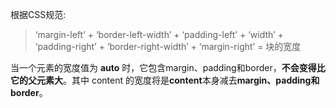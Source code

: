 <!--
 * @Author: your name
 * @Date: 2020-05-07 17:14:22
 * @LastEditTime: 2020-05-07 17:18:36
 * @LastEditors: Please set LastEditors
 * @Description: In User Settings Edit
 * @FilePath: /myCode/Interview-Tips/css中的auto及盒模型.md
 -->
 根据CSS规范:

> ‘margin-left’ + ‘border-left-width’ + ‘padding-left’ + ‘width’ + ‘padding-right’ + ‘border-right-width’ + ‘margin-right’ = 块的宽度

当一个元素的宽度值为 **auto** 时，它包含margin、padding和border，**不会变得比它的父元素大**。其中 content 的宽度将是**content**本身减去**margin、padding和border**。
